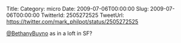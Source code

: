 Title: 
Category: micro
Date: 2009-07-06T00:00:00
Slug: 2009-07-06T00:00:00
TwitterId: 2505272525
TweetUrl: https://twitter.com/mark_philpot/status/2505272525

[@BethanyBuyno](https://twitter.com/BethanyBuyno) as in a loft in SF?